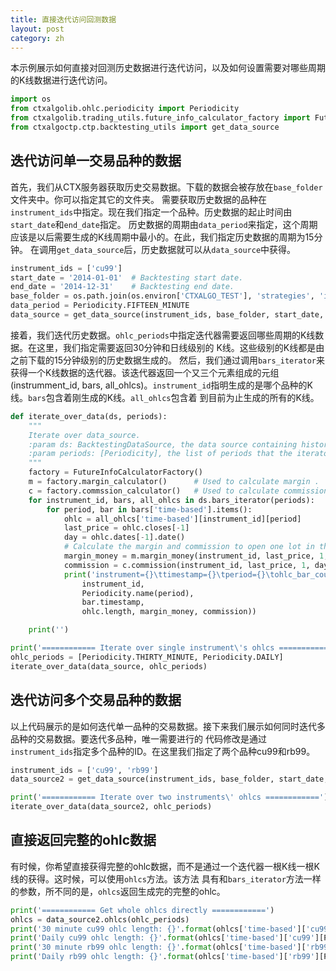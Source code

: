 ```yaml
---
title: 直接迭代访问回测数据
layout: post
category: zh
---
```


本示例展示如何直接对回测历史数据进行迭代访问，以及如何设置需要对哪些周期的K线数据进行迭代访问。

```python
import os
from ctxalgolib.ohlc.periodicity import Periodicity
from ctxalgolib.trading_utils.future_info_calculator_factory import FutureInfoCalculatorFactory
from ctxalgoctp.ctp.backtesting_utils import get_data_source

```

## 迭代访问单一交易品种的数据
首先，我们从CTX服务器获取历史交易数据。下载的数据会被存放在`base_folder`文件夹中。你可以指定其它的文件夹。
需要获取历史数据的品种在`instrument_ids`中指定。现在我们指定一个品种。历史数据的起止时间由`start_date`和`end_date`指定。
历史数据的周期由`data_period`来指定，这个周期应该是以后需要生成的K线周期中最小的。在此，我们指定历史数据的周期为15分钟。
在调用`get_data_source`后，历史数据就可以从`data_source`中获得。

```python
instrument_ids = ['cu99']
start_date = '2014-01-01'  # Backtesting start date.
end_date = '2014-12-31'    # Backtesting end date.
base_folder = os.path.join(os.environ['CTXALGO_TEST'], 'strategies', 'iterating_data_source')
data_period = Periodicity.FIFTEEN_MINUTE
data_source = get_data_source(instrument_ids, base_folder, start_date, end_date, data_period)
```

接着，我们迭代历史数据。`ohlc_periods`中指定迭代器需要返回哪些周期的K线数据。在这里，我们指定需要返回30分钟和日线级别的
K线。这些级别的K线都是由之前下载的15分钟级别的历史数据生成的。
然后，我们通过调用`bars_iterator`来获得一个K线数据的迭代器。该迭代器返回一个又三个元素组成的元组
(instrumment_id, bars, all_ohlcs)。`instrument_id`指明生成的是哪个品种的K线。`bars`包含着刚生成的K线。`all_ohlcs`包含着
到目前为止生成的所有的K线。

```python
def iterate_over_data(ds, periods):
    """
    Iterate over data_source.
    :param ds: BacktestingDataSource, the data source containing historical trading data.
    :param periods: [Periodicity], the list of periods that the iterator should generate ohlcs for.
    """
    factory = FutureInfoCalculatorFactory()
    m = factory.margin_calculator()      # Used to calculate margin .
    c = factory.commssion_calculator()   # Used to calculate commission.
    for instrument_id, bars, all_ohlcs in ds.bars_iterator(periods):
        for period, bar in bars['time-based'].items():
            ohlc = all_ohlcs['time-based'][instrument_id][period]
            last_price = ohlc.closes[-1]
            day = ohlc.dates[-1].date()
            # Calculate the margin and commission to open one lot in the long direction.
            margin_money = m.margin_money(instrument_id, last_price, 1, day)
            commission = c.commission(instrument_id, last_price, 1, day, 'Open')
            print('instrument={}\ttimestamp={}\tperiod={}\tohlc_bar_count={}\tmargin={}\tcommission={}'.format(
                instrument_id,
                Periodicity.name(period),
                bar.timestamp,
                ohlc.length, margin_money, commission))

    print('')

print('============ Iterate over single instrument\'s ohlcs ============')
ohlc_periods = [Periodicity.THIRTY_MINUTE, Periodicity.DAILY]
iterate_over_data(data_source, ohlc_periods)
```

## 迭代访问多个交易品种的数据
以上代码展示的是如何迭代单一品种的交易数据。接下来我们展示如何同时迭代多品种的交易数据。要迭代多品种，唯一需要进行的
代码修改是通过`instrument_ids`指定多个品种的ID。在这里我们指定了两个品种cu99和rb99。

```python
instrument_ids = ['cu99', 'rb99']
data_source2 = get_data_source(instrument_ids, base_folder, start_date, end_date, data_period)

print('============ Iterate over two instruments\' ohlcs ============')
iterate_over_data(data_source2, ohlc_periods)

```

## 直接返回完整的ohlc数据
有时候，你希望直接获得完整的ohlc数据，而不是通过一个迭代器一根K线一根K线的获得。这时候，可以使用`ohlcs`方法。该方法
具有和`bars_iterator`方法一样的参数，所不同的是，`ohlcs`返回生成完的完整的ohlc。

```python
print('============ Get whole ohlcs directly ============')
ohlcs = data_source2.ohlcs(ohlc_periods)
print('30 minute cu99 ohlc length: {}'.format(ohlcs['time-based']['cu99'][Periodicity.THIRTY_MINUTE].length))
print('Daily cu99 ohlc length: {}'.format(ohlcs['time-based']['cu99'][Periodicity.DAILY].length))
print('30 minute rb99 ohlc length: {}'.format(ohlcs['time-based']['rb99'][Periodicity.THIRTY_MINUTE].length))
print('Daily rb99 ohlc length: {}'.format(ohlcs['time-based']['rb99'][Periodicity.DAILY].length))


```
